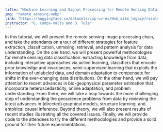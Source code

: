 ```yaml
---
title: "Machine Learning and Signal Processing for Remote Sensing Data Analysis (IGARSS'14 tutorial)"
img: "remote_sensing.webp"
link: "https://huggingface.co/datasets/isp-uv-es/Web_site_legacy/resolve/main/courses/tutorial_igarss15.tar.gz"
instructor: "G. Camps-Valls and D. Tuia"
---
```


In this tutorial, we will present the remote sensing image processing chain, and take the attendants on a tour of different strategies for feature extraction, classification, unmixing, retrieval, and pattern analysis for data understanding. On the one hand, we will present powerful methodologies for remote sensing data classification: extracting knowledge from data, including interactive approaches via active learning, classifiers that encode prior knowledge and invariances, semi-supervised learning that exploits the information of unlabeled data, and domain adaptation to compensate for shifts in the ever-changing data distributions. On the other hand, we will pay attention to recent advances in bio-geophysical parameter estimation that incorporate heteroscedasticity, online adaptation, and problem understanding. From there, we will take a leap towards the more challenging step of understanding the geoscience problems from data by reviewing the latest advances in (directed) graphical models, structure learning, and empirical causal inference. Beyond theory, we will also present results of recent studies illustrating all the covered issues. Finally, we will provide code to the attendees to try the different methodologies and provide a solid ground for their future experimentations.